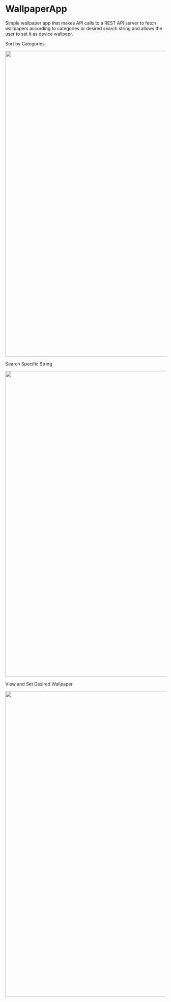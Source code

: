 # WallpaperApp

Simple wallpaper app that makes API calls to a REST API server to fetch wallpapers according to categories or desired search string and allows the user to set it as device wallpepr.

Sort by Categories

<img src="https://user-images.githubusercontent.com/28668235/184268275-ec4f0ca0-1f4a-4cee-a586-144d77a7c4a8.jpeg" width="540" height="960">

Search Specific String

<img src="https://user-images.githubusercontent.com/28668235/184268272-c2f5ed34-d9c1-4e61-bee9-a4a1060c4c15.jpeg" width="540" height="960">

View and Set Desired Wallpaper

<img src="https://user-images.githubusercontent.com/28668235/184268279-197c3fbf-6128-4c65-9cc7-57e0155374d8.jpeg" width="540" height="960">
